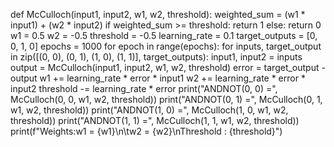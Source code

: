 def McCulloch(input1, input2, w1, w2, threshold):
    weighted_sum = (w1 * input1) + (w2 * input2)
    if weighted_sum >= threshold:
        return 1
    else:
        return 0
w1 = 0.5
w2 = -0.5
threshold = -0.5
learning_rate = 0.1
target_outputs = [0, 0, 1, 0]
epochs = 1000
for epoch in range(epochs):
    for inputs, target_output in zip([(0, 0), (0, 1), (1, 0), (1, 1)], target_outputs):
        input1, input2 = inputs
        output = McCulloch(input1, input2, w1, w2, threshold)
        error = target_output - output
        w1 += learning_rate * error * input1
        w2 += learning_rate * error * input2
        threshold -= learning_rate * error
print("ANDNOT(0, 0) =", McCulloch(0, 0, w1, w2, threshold))
print("ANDNOT(0, 1) =", McCulloch(0, 1, w1, w2, threshold))
print("ANDNOT(1, 0) =", McCulloch(1, 0, w1, w2, threshold))
print("ANDNOT(1, 1) =", McCulloch(1, 1, w1, w2, threshold))
print(f"Weights:w1 = {w1}\n\tw2 = {w2}\nThreshold : {threshold}")
